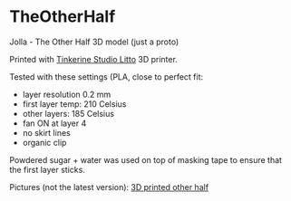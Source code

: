 TheOtherHalf
============

Jolla - The Other Half 3D model (just a proto)

Printed with [Tinkerine Studio Litto](http://www.tinkerines.com/store/3d-printers/litto/) 3D printer.

Tested with these settings (PLA, close to perfect fit:

- layer resolution 0.2 mm
- first layer temp: 210 Celsius
- other layers: 185 Celsius
- fan ON at layer 4
- no skirt lines
- organic clip

Powdered sugar + water was used on top of masking tape to ensure that the first layer sticks.


Pictures (not the latest version): [3D printed other half](http://relativity.fi/jolla_toh/)
